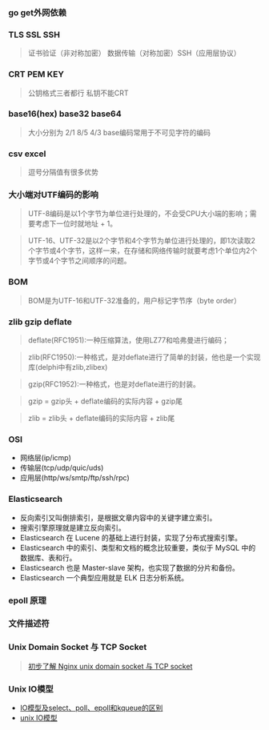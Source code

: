 ### go get外网依赖


### TLS SSL SSH
> 证书验证（非对称加密） 数据传输（对称加密）SSH（应用层协议）

### CRT PEM KEY
> 公钥格式三者都行 私钥不能CRT

### base16(hex) base32 base64
> 大小分别为 2/1 8/5 4/3 base编码常用于不可见字符的编码

### csv excel
> 逗号分隔值有很多优势

### 大小端对UTF编码的影响
> UTF-8编码是以1个字节为单位进行处理的，不会受CPU大小端的影响；需要考虑下一位时就地址 + 1。
  
> UTF-16、UTF-32是以2个字节和4个字节为单位进行处理的，即1次读取2个字节或4个字节，这样一来，在存储和网络传输时就要考虑1个单位内2个字节或4个字节之间顺序的问题。

### BOM
> BOM是为UTF-16和UTF-32准备的，用户标记字节序（byte order）

### zlib gzip deflate
> deflate(RFC1951):一种压缩算法，使用LZ77和哈弗曼进行编码；

> zlib(RFC1950):一种格式，是对deflate进行了简单的封装，他也是一个实现库(delphi中有zlib,zlibex)

> gzip(RFC1952):一种格式，也是对deflate进行的封装。
  
> gzip = gzip头 + deflate编码的实际内容 + gzip尾

> zlib = zlib头 + deflate编码的实际内容 + zlib尾

### OSI
* 网络层(ip/icmp)
* 传输层(tcp/udp/quic/uds)
* 应用层(http/ws/smtp/ftp/ssh/rpc)

### Elasticsearch
* 反向索引又叫倒排索引，是根据文章内容中的关键字建立索引。
* 搜索引擎原理就是建立反向索引。
* Elasticsearch 在 Lucene 的基础上进行封装，实现了分布式搜索引擎。
* Elasticsearch 中的索引、类型和文档的概念比较重要，类似于 MySQL 中的数据库、表和行。
* Elasticsearch 也是 Master-slave 架构，也实现了数据的分片和备份。
* Elasticsearch 一个典型应用就是 ELK 日志分析系统。

### epoll 原理

### 文件描述符

### Unix Domain Socket 与 TCP Socket
> [初步了解 Nginx unix domain socket 与 TCP socket](https://www.dazhuanlan.com/2019/11/18/5dd2b468f1db0/?__cf_chl_jschl_tk__=bc1f95a32cccf488c28fcfc5dc794799da3de1db-1589726205-0-AalNVny-tpKpuB62YYQbQIRK07vAZSW1r4XgLCo8DbLcZHT3Wxzq4s1FFoE2-hXoEiqqMsTFTGoZy5MxvzhaAOw3zP4-fsZfG8rwqrChiv3HS9s9CBsX4MLJxXYxangRhbZMvlI57nIB9qOwPwGoc0RzWM5HSbosqsXo_pp5oHG-Myd1lyMDyAGtECTf6mHgDgbS-8NHlXU5QoH2jw5P5C5JmGKkXbr-LTaKuxC-GOU_mRNa4E55Q0nvEo1BehdCGdCQ5ILq2VXNJTySziAa17BNFG-nM0aUgSsTDyMegVAj2-xNpieZTA1HLbPj1L5Zhg)

### Unix IO模型
* [IO模型及select、poll、epoll和kqueue的区别](https://www.cnblogs.com/linganxiong/p/5583415.html)
* [unix IO模型](https://wenchao.ren/2019/03/unix-IO%E6%A8%A1%E5%9E%8B/)